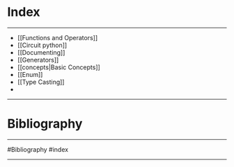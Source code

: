 
# Index
---
* [[Functions and Operators]]
* [[Circuit python]]
* [[Documenting]]
* [[Generators]]
* [[concepts|Basic Concepts]]
* [[Enum]]
* [[Type Casting]]
* 
--- 
# Bibliography 
---
#Bibliography
#index

---
